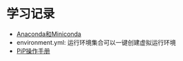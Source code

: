 # 学习记录
* [Anaconda和Miniconda](https://www.jianshu.com/p/67bf4d600c9e)
* environment.yml: 运行环境集合可以一键创建虚拟运行环境
* [PiP操作手册](https://blog.csdn.net/chenfeidi1/article/details/80873998)